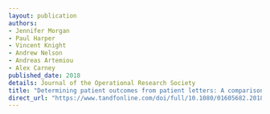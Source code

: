 ```yaml
---
layout: publication
authors:
- Jennifer Morgan
- Paul Harper
- Vincent Knight
- Andrew Nelson
- Andreas Artemiou
- Alex Carney
published_date: 2018
details: Journal of the Operational Research Society
title: "Determining patient outcomes from patient letters: A comparison of text analysis approaches"
direct_url: "https://www.tandfonline.com/doi/full/10.1080/01605682.2018.1506559"
---
```

